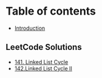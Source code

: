 # Table of contents

* [Introduction](README.md)

## LeetCode Solutions

* [141. Linked List Cycle](leetcode-solutions/141.-linked-list-cycle.md)
* [142.Linked List Cycle II](leetcode-solutions/untitled.md)

